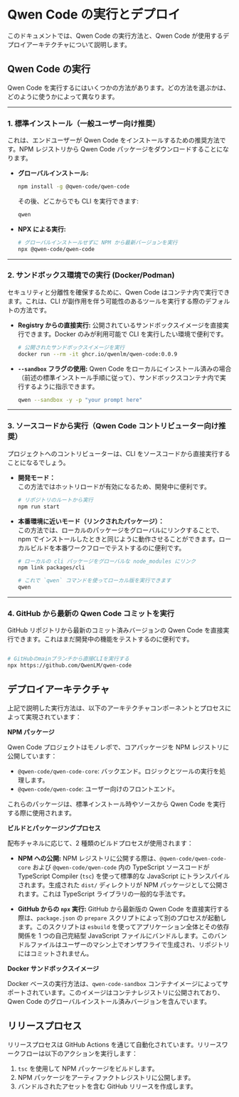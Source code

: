 # Qwen Code の実行とデプロイ

このドキュメントでは、Qwen Code の実行方法と、Qwen Code が使用するデプロイアーキテクチャについて説明します。

## Qwen Code の実行

Qwen Code を実行するにはいくつかの方法があります。どの方法を選ぶかは、どのように使うかによって異なります。

---

### 1. 標準インストール（一般ユーザー向け推奨）

これは、エンドユーザーが Qwen Code をインストールするための推奨方法です。NPM レジストリから Qwen Code パッケージをダウンロードすることになります。

- **グローバルインストール:**

  ```bash
  npm install -g @qwen-code/qwen-code
  ```

  その後、どこからでも CLI を実行できます:

  ```bash
  qwen
  ```

- **NPX による実行:**

  ```bash
  # グローバルインストールせずに NPM から最新バージョンを実行
  npx @qwen-code/qwen-code
  ```

---

### 2. サンドボックス環境での実行 (Docker/Podman)

セキュリティと分離性を確保するために、Qwen Code はコンテナ内で実行できます。これは、CLI が副作用を伴う可能性のあるツールを実行する際のデフォルトの方法です。

- **Registry からの直接実行:**
  公開されているサンドボックスイメージを直接実行できます。Docker のみが利用可能で CLI を実行したい環境で便利です。
  ```bash
  # 公開されたサンドボックスイメージを実行
  docker run --rm -it ghcr.io/qwenlm/qwen-code:0.0.9
  ```
- **`--sandbox` フラグの使用:**
  Qwen Code をローカルにインストール済みの場合（前述の標準インストール手順に従って）、サンドボックスコンテナ内で実行するように指示できます。
  ```bash
  qwen --sandbox -y -p "your prompt here"
  ```

---

### 3. ソースコードから実行（Qwen Code コントリビューター向け推奨）

プロジェクトへのコントリビューターは、CLI をソースコードから直接実行することになるでしょう。

- **開発モード：**  
  この方法ではホットリロードが有効になるため、開発中に便利です。
  ```bash
  # リポジトリのルートから実行
  npm run start
  ```

- **本番環境に近いモード（リンクされたパッケージ）：**  
  この方法では、ローカルのパッケージをグローバルにリンクすることで、npm でインストールしたときと同じように動作させることができます。ローカルビルドを本番ワークフローでテストするのに便利です。

  ```bash
  # ローカルの cli パッケージをグローバルな node_modules にリンク
  npm link packages/cli

  # これで `qwen` コマンドを使ってローカル版を実行できます
  qwen
  ```

---

### 4. GitHub から最新の Qwen Code コミットを実行

GitHub リポジトリから最新のコミット済みバージョンの Qwen Code を直接実行できます。これはまだ開発中の機能をテストするのに便利です。

```bash

# GitHubのmainブランチから直接CLIを実行する
npx https://github.com/QwenLM/qwen-code
```

## デプロイアーキテクチャ

上記で説明した実行方法は、以下のアーキテクチャコンポーネントとプロセスによって実現されています：

**NPM パッケージ**

Qwen Code プロジェクトはモノレポで、コアパッケージを NPM レジストリに公開しています：

- `@qwen-code/qwen-code-core`: バックエンド。ロジックとツールの実行を処理します。
- `@qwen-code/qwen-code`: ユーザー向けのフロントエンド。

これらのパッケージは、標準インストール時やソースから Qwen Code を実行する際に使用されます。

**ビルドとパッケージングプロセス**

配布チャネルに応じて、2 種類のビルドプロセスが使用されます：

- **NPM への公開:** NPM レジストリに公開する際は、`@qwen-code/qwen-code-core` および `@qwen-code/qwen-code` 内の TypeScript ソースコードが TypeScript Compiler (`tsc`) を使って標準的な JavaScript にトランスパイルされます。生成された `dist/` ディレクトリが NPM パッケージとして公開されます。これは TypeScript ライブラリの一般的な手法です。

- **GitHub からの `npx` 実行:** GitHub から最新版の Qwen Code を直接実行する際は、`package.json` の `prepare` スクリプトによって別のプロセスが起動します。このスクリプトは `esbuild` を使ってアプリケーション全体とその依存関係を 1 つの自己完結型 JavaScript ファイルにバンドルします。このバンドルファイルはユーザーのマシン上でオンザフライで生成され、リポジトリにはコミットされません。

**Docker サンドボックスイメージ**

Docker ベースの実行方法は、`qwen-code-sandbox` コンテナイメージによってサポートされています。このイメージはコンテナレジストリに公開されており、Qwen Code のグローバルインストール済みバージョンを含んでいます。

## リリースプロセス

リリースプロセスは GitHub Actions を通じて自動化されています。リリースワークフローは以下のアクションを実行します：

1.  `tsc` を使用して NPM パッケージをビルドします。
2.  NPM パッケージをアーティファクトレジストリに公開します。
3.  バンドルされたアセットを含む GitHub リリースを作成します。